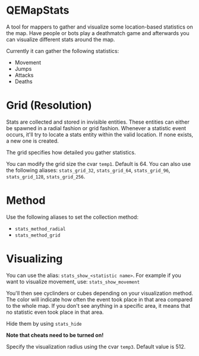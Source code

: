 # QEMapStats
A tool for mappers to gather and visualize some location-based statistics on the map.
Have people or bots play a deathmatch game and afterwards you can visualize different stats around the map.


Currently it can gather the following statistics:
* Movement
* Jumps
* Attacks
* Deaths

# Grid (Resolution)
Stats are collected and stored in invisible entities. These entities can either be spawned in a radial fashion or grid fashion. Whenever a statistic event occurs, it'll try to locate a stats entity within the valid location. If none exists, a new one is created.

The grid specifies how detailed you gather statistics.

You can modify the grid size the cvar `temp1`. Default is 64. You can also use the following aliases: `stats_grid_32`, `stats_grid_64`, `stats_grid_96`, `stats_grid_128`, `stats_grid_256`.

# Method
Use the following aliases to set the collection method:
* `stats_method_radial`
* `stats_method_grid`

# Visualizing
You can use the alias: `stats_show_<statistic name>`. For example if you want to visualize movement, use: `stats_show_movement`

You'll then see cyclinders or cubes depending on your visualization method. The color will indicate how often the event took place in that area compared to the whole map. If you don't see anything in a specific area, it means that no statistic even took place in that area.

Hide them by using `stats_hide`

**Note that cheats need to be turned on!**

Specify the visualization radius using the cvar `temp3`. Default value is 512.